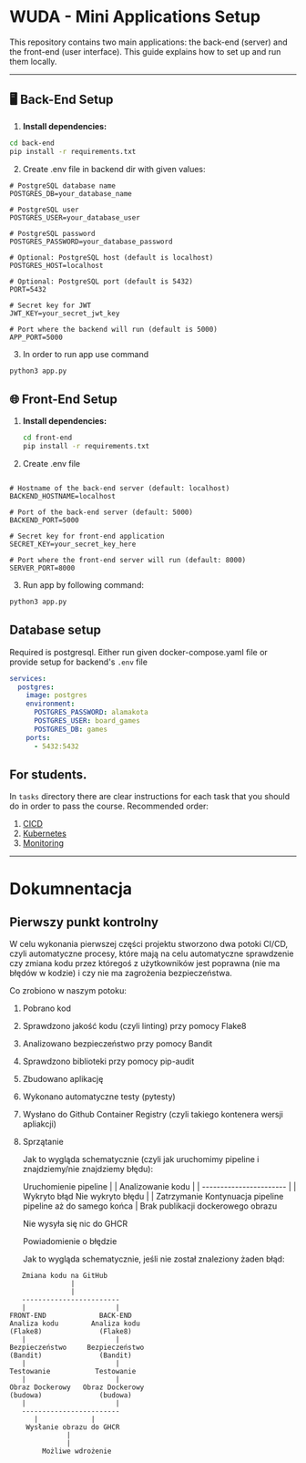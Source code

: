 # WUDA - Mini Applications Setup

This repository contains two main applications: the back-end (server) and the front-end (user interface). This guide explains how to set up and run them locally.

---

## 🖥️ Back-End Setup

1. **Install dependencies:**
```bash
cd back-end
pip install -r requirements.txt
```
2. Create .env file in backend dir with given values:


```.env
# PostgreSQL database name
POSTGRES_DB=your_database_name

# PostgreSQL user
POSTGRES_USER=your_database_user

# PostgreSQL password
POSTGRES_PASSWORD=your_database_password

# Optional: PostgreSQL host (default is localhost)
POSTGRES_HOST=localhost

# Optional: PostgreSQL port (default is 5432)
PORT=5432

# Secret key for JWT
JWT_KEY=your_secret_jwt_key

# Port where the backend will run (default is 5000)
APP_PORT=5000

```

3. In order to run app use command
``` bash
python3 app.py
```

## 🌐 Front-End Setup

1. **Install dependencies:**
   ```bash
   cd front-end
   pip install -r requirements.txt

2. Create .env file

```.env

# Hostname of the back-end server (default: localhost)
BACKEND_HOSTNAME=localhost

# Port of the back-end server (default: 5000)
BACKEND_PORT=5000

# Secret key for front-end application
SECRET_KEY=your_secret_key_here

# Port where the front-end server will run (default: 8000)
SERVER_PORT=8000
```

3. Run app by following command:


```bash
python3 app.py
```

## Database setup
Required is postgresql. Either run given docker-compose.yaml file or provide setup for backend's `.env` file


```yaml
services:
  postgres:
    image: postgres
    environment:
      POSTGRES_PASSWORD: alamakota
      POSTGRES_USER: board_games
      POSTGRES_DB: games
    ports:
      - 5432:5432
```

## For students.
In `tasks` directory there are clear instructions for each task that you should do in order to pass the course.
Recommended order:
1. [CICD](./tasks/CICD.md)
2. [Kubernetes](./tasks/kubernetes.md)
3. [Monitoring](./tasks/monitoring.md)



-----------------------------------------------------------------------------------------------------------------------------------------------------------------------------
# Dokumnentacja

## Pierwszy punkt kontrolny

W celu wykonania pierwszej części projektu stworzono dwa potoki CI/CD, czyli automatyczne procesy, które mają na celu automatyczne sprawdzenie czy zmiana kodu przez któregoś z użytkowników jest poprawna (nie ma błędów w kodzie) i czy nie ma zagrożenia bezpieczeństwa.

Co zrobiono w naszym potoku:
1. Pobrano kod
2. Sprawdzono jakość kodu (czyli linting) przy pomocy Flake8
3. Analizowano bezpieczeństwo przy pomocy Bandit
4. Sprawdzono biblioteki przy pomocy pip-audit
5. Zbudowano aplikację
6. Wykonano automatyczne testy (pytesty)
7. Wysłano do Github Container Registry (czyli takiego kontenera wersji apliakcji)
8. Sprzątanie


   Jak to wygląda schematycznie (czyli jak uruchomimy pipeline i znajdziemy/nie znajdziemy błędu):

     Uruchomienie pipeline
               |
               |
       Analizowanie kodu
               |
               |
        -----------------------
        |                     |
   Wykryto błąd       Nie wykryto błędu
        |                     |
   Zatrzymanie            Kontynuacja pipeline
   pipeline               aż do samego końca
        |
   Brak publikacji
   dockerowego obrazu

   Nie wysyła się nic
   do GHCR

   Powiadomienie
   o błędzie
   
   Jak to wygląda schematycznie, jeśli nie został znaleziony żaden błąd:

```
   Zmiana kodu na GitHub
               |
               |
   ------------------------
   |                      |
FRONT-END             BACK-END
Analiza kodu        Analiza kodu
(Flake8)              (Flake8)
   |                      |
Bezpieczeństwo     Bezpieczeństwo
(Bandit)              (Bandit)
   |                      |
Testowanie           Testowanie
   |                      |
Obraz Dockerowy   Obraz Dockerowy
(budowa)              (budowa)
   |                      |
   ------------------------
      |             |
    Wysłanie obrazu do GHCR
              |
              |
        Możliwe wdrożenie
   

```
